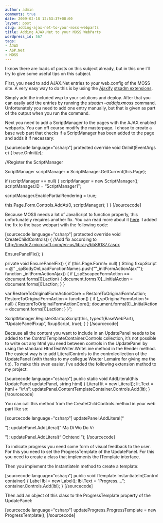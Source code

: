 ```yaml
---
author: admin
comments: true
date: 2009-02-18 12:53:37+00:00
layout: post
slug: adding-ajax-net-to-your-moss-webparts
title: Adding AJAX.Net to your MOSS WebParts
wordpress_id: 567
tags:
- AJAX
- ASP.Net
- MOSS
---
```


I know there are loads of posts on this subject already, but in this one I’ll try to give some useful tips on this subject.

First, you need to add AJAX.Net entries to your web.config of the MOSS site. A very easy way to do this is by using the [Ajaxify](http://www.codeplex.com/ajaxifymoss) [stsadm extensions](http://www.codeplex.com/ajaxifymoss).

Simply add the included wsp to your solutions and deploy. After that you can easily add the entries by running the _stsadm –addajaxmoss_ command. Unfortunately you need to add one entry manually, but that is given as part of the output when you run the command.

Next you need to add a ScriptManager to the pages with the AJAX enabled webparts. You can off course modify the masterpage. I chose to create a base web part that checks if a ScriptManager has been added to the page and adds it if necessary:

[sourcecode language="csharp"]
protected override void OnInit(EventArgs e)
{
base.OnInit(e);

//Register the ScriptManager

ScriptManager scriptManager = ScriptManager.GetCurrent(this.Page);

if (scriptManager == null)
{
scriptManager = new ScriptManager();
scriptManager.ID = “ScriptManager1″;

scriptManager.EnablePartialRendering = true;

this.Page.Form.Controls.AddAt(0, scriptManager);
}
}
[/sourcecode]

Because MOSS needs a lot of JavaScript to function properly, this unfortunately requires another fix. You can read more about it [here](http://msdn.microsoft.com/en-us/library/bb861877.aspx). I added the fix to the base webpart with the following code:

[sourcecode language="csharp"]
protected override void CreateChildControls()
{
//Add fix according to http://msdn2.microsoft.com/en-us/library/bb861877.aspx

EnsurePanelFix();
}

private void EnsurePanelFix()
{
if (this.Page.Form!= null)
{
String fixupScript = @”
_spBodyOnLoadFunctionNames.push(“”_initFormActionAjax”");
function _initFormActionAjax()
{
if (_spEscapedFormAction == document.forms[0].action)
{
document.forms[0]._initialAction = document.forms[0].action;
}
}

var RestoreToOriginalFormActionCore = RestoreToOriginalFormAction;
RestoreToOriginalFormAction = function()
{
if (_spOriginalFormAction != null)
{
RestoreToOriginalFormActionCore();
document.forms[0]._initialAction = document.forms[0].action;
}
}”;

ScriptManager.RegisterStartupScript(this, typeof(BaseWebPart), “UpdatePanelFixup”, fixupScript, true);
}
}
[/sourcecode]

Because all the content you want to include in an UpdatePanel needs to be added to the ControlTemplateContainer.Controls collection, it’s not possible to write out any html you need between controls in the UpdatePanel by using the standard HtmlTextWriter.WriteLine method in the Render method. The easiest way is to add LiteralControls to the controlcollection of the UpdatePanel (with thanks to my collegue Wouter Lemaire for giving me the tip). To make this even easier, I’ve added the following extension method to my project:

[sourcecode language="csharp"]
public static void AddLiteral(this UpdatePanel updatePanel, string html)
{
Literal lit = new Literal();
lit.Text = html + “\r\n”;
updatePanel.ContentTemplateContainer.Controls.Add(lit);
}
[/sourcecode]

You can call this method from the CreateChildControls method in your web part like so:

[sourcecode language="csharp"]
updatePanel.AddLiteral(“

”);
updatePanel.AddLiteral(“
Ma
Di
Wo
Do
Vr

”);
updatePanel.AddLiteral(“
Ochtend
”);
[/sourcecode]

To indicate progress you need some form of visual feedback to the user. For this you need to set the ProgressTemplate of the UpdatePanel. For this you need to create a class that implements the ITemplate interface.

Then you implement the InstantiateIn method to create a template:

[sourcecode language="csharp"]
public void ITemplate.InstantiateIn(Control container)
{
Label lbl = new Label();
lbl.Text = “Progress….”;
container.Controls.Add(lbl);
}
[/sourcecode]

Then add an object of this class to the ProgressTemplate property of the UpdatePanel:

[sourcecode language="csharp"]
updateProgress.ProgressTemplate = new ProgressTemplate();
[/sourcecode]
